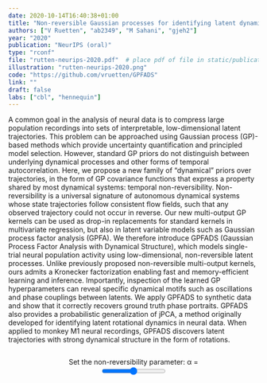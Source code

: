 ```yaml
---
date: 2020-10-14T16:40:38+01:00
title: "Non-reversible Gaussian processes for identifying latent dynamical structure in neural data"
authors: ["V Ruetten", "ab2349", "M Sahani", "gjeh2"]
year: "2020"
publication: "NeurIPS (oral)"
type: "rconf" 
file: "rutten-neurips-2020.pdf"  # place pdf of file in static/publication/
illustration: "rutten-neurips-2020.png" 
code: "https://github.com/vruetten/GPFADS"
link: ""
draft: false
labs: ["cbl", "hennequin"]
---
```


A common goal in the analysis of neural data is to compress large population recordings into sets of interpretable, low-dimensional latent trajectories. This problem can be approached using Gaussian process (GP)-based methods which provide uncertainty quantification and principled model selection. However, standard GP priors do not distinguish between underlying dynamical processes and other forms of temporal autocorrelation. Here, we propose a new family of “dynamical” priors over trajectories, in the form of GP covariance functions that express a property shared by most dynamical systems: temporal non-reversibility. Non-reversibility is a universal signature of autonomous dynamical systems whose state trajectories follow consistent flow fields, such that any observed trajectory could not occur in reverse. Our new multi-output GP kernels can be used as drop-in replacements for standard kernels in multivariate regression, but also in latent variable models such as Gaussian process factor analysis (GPFA). We therefore introduce GPFADS (Gaussian Process Factor Analysis with Dynamical Structure), which models single-trial neural population activity using low-dimensional, non-reversible latent processes. Unlike previously proposed non-reversible multi-output kernels, ours admits a Kronecker factorization enabling fast and memory-efficient learning and inference. Importantly, inspection of the learned GP hyperparameters can reveal specific dynamical motifs such as oscillations and phase couplings between latents. We apply GPFADS to synthetic data and show that it correctly recovers ground truth phase portraits. GPFADS also provides a probabilistic generalization of jPCA, a method originally developed for identifying latent rotational dynamics in neural data. When applied to monkey M1 neural recordings, GPFADS discovers latent trajectories with strong dynamical structure in the form of rotations.

<link rel="stylesheet" href="/publications/rutten-neurips-2020-style.css">
<div class="chart">
<div style="text-align: center; margin-top:2em;">
Set the non-reversibility parameter: α = <span id="alpha_value"></span><br>
<input type="range" min="0" max="100" value="50" class="slider" id="alpha">
</div>
<br>
<br>
    <canvas id="chart"></canvas>
</div>
<script src="https://cdn.jsdelivr.net/npm/chart.js@2.8.0"></script>
<script defer src="/publications/rutten-neurips-2020-demo.js"></script>
